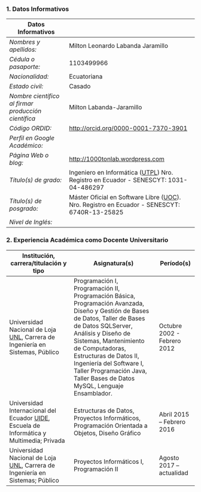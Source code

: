### 1. Datos Informativos
|Datos Informativos||
---------------------- | ---------------------
*Nombres y apellidos:* | Milton Leonardo Labanda Jaramillo
*Cédula o pasaporte:* | 1103499966
*Nacionalidad:* | Ecuatoriana
*Estado civil:* | Casado
*Nombre científico al firmar producción científica* | Milton Labanda-Jaramillo
*Código ORDID:* | http://orcid.org/0000-0001-7370-3901
*Perfil en Google Académico:* | 
*Página Web o blog:* | http://1000tonlab.wordpress.com
*Título(s) de grado:* | Ingeniero en Informática ([UTPL](http://www.utpl.edu.ec)) Nro. Registro en Ecuador - SENESCYT: 1031-04-486297
*Título(s) de posgrado:* | Máster Oficial en Software Libre ([UOC](http://www.uoc.edu)). Nro. Registro en Ecuador - SENESCYT: 6740R-13-25825
*Nivel de Inglés:* | 

### 2. Experiencia Académica como Docente Universitario 

Institución, carrera/titulación y tipo | Asignatura(s) | Período(s)
----------------------|-------------------|---------------------
Universidad Nacional de Loja [UNL](http:///www.unl.edu.ec), Carrera de Ingeniería en Sistemas, Público|Programación I, Programación II, Programación Básica, Programación Avanzada, Diseño y Gestión de Bases de Datos, Taller de Bases de Datos SQLServer, Análisis y Diseño de Sistemas, Mantenimiento de Computadoras, Estructuras de Datos II, Ingeniería del Software I, Taller Programación Java, Taller Bases de Datos MySQL, Lenguaje Ensamblador.|Octubre 2002 - Febrero 2012
Universidad Internacional del Ecuador [UIDE](http://www.uide.edu.ec), Escuela de Informática y Multimedia; Privada|Estructuras de Datos, Proyectos Informáticos, Programación Orientada a Objetos, Diseño Gráfico|Abril 2015 – Febrero 2016
Universidad Nacional de Loja [UNL](http:///www.unl.edu.ec), Carrera de Ingeniería en Sistemas; Público|Proyectos Informáticos I, Programación II|Agosto 2017 – actualidad
